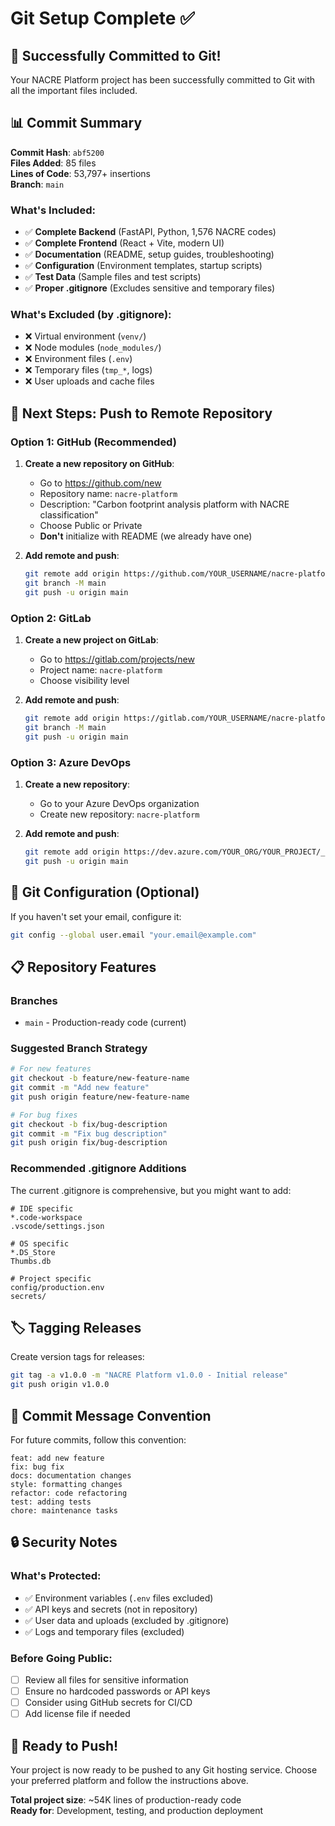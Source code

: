 # Git Setup Complete ✅

## 🎉 Successfully Committed to Git!

Your NACRE Platform project has been successfully committed to Git with all the important files included.

## 📊 Commit Summary

**Commit Hash**: `abf5200`  
**Files Added**: 85 files  
**Lines of Code**: 53,797+ insertions  
**Branch**: `main`

### What's Included:
- ✅ **Complete Backend** (FastAPI, Python, 1,576 NACRE codes)
- ✅ **Complete Frontend** (React + Vite, modern UI)
- ✅ **Documentation** (README, setup guides, troubleshooting)
- ✅ **Configuration** (Environment templates, startup scripts)
- ✅ **Test Data** (Sample files and test scripts)
- ✅ **Proper .gitignore** (Excludes sensitive and temporary files)

### What's Excluded (by .gitignore):
- ❌ Virtual environment (`venv/`)
- ❌ Node modules (`node_modules/`)
- ❌ Environment files (`.env`)
- ❌ Temporary files (`tmp_*`, logs)
- ❌ User uploads and cache files

## 🚀 Next Steps: Push to Remote Repository

### Option 1: GitHub (Recommended)

1. **Create a new repository on GitHub**:
   - Go to https://github.com/new
   - Repository name: `nacre-platform`
   - Description: "Carbon footprint analysis platform with NACRE classification"
   - Choose Public or Private
   - **Don't** initialize with README (we already have one)

2. **Add remote and push**:
   ```bash
   git remote add origin https://github.com/YOUR_USERNAME/nacre-platform.git
   git branch -M main
   git push -u origin main
   ```

### Option 2: GitLab

1. **Create a new project on GitLab**:
   - Go to https://gitlab.com/projects/new
   - Project name: `nacre-platform`
   - Choose visibility level

2. **Add remote and push**:
   ```bash
   git remote add origin https://gitlab.com/YOUR_USERNAME/nacre-platform.git
   git branch -M main
   git push -u origin main
   ```

### Option 3: Azure DevOps

1. **Create a new repository**:
   - Go to your Azure DevOps organization
   - Create new repository: `nacre-platform`

2. **Add remote and push**:
   ```bash
   git remote add origin https://dev.azure.com/YOUR_ORG/YOUR_PROJECT/_git/nacre-platform
   git push -u origin main
   ```

## 🔧 Git Configuration (Optional)

If you haven't set your email, configure it:
```bash
git config --global user.email "your.email@example.com"
```

## 📋 Repository Features

### Branches
- `main` - Production-ready code (current)

### Suggested Branch Strategy
```bash
# For new features
git checkout -b feature/new-feature-name
git commit -m "Add new feature"
git push origin feature/new-feature-name

# For bug fixes  
git checkout -b fix/bug-description
git commit -m "Fix bug description"
git push origin fix/bug-description
```

### Recommended .gitignore Additions
The current .gitignore is comprehensive, but you might want to add:
```
# IDE specific
*.code-workspace
.vscode/settings.json

# OS specific
*.DS_Store
Thumbs.db

# Project specific
config/production.env
secrets/
```

## 🏷️ Tagging Releases

Create version tags for releases:
```bash
git tag -a v1.0.0 -m "NACRE Platform v1.0.0 - Initial release"
git push origin v1.0.0
```

## 📝 Commit Message Convention

For future commits, follow this convention:
```
feat: add new feature
fix: bug fix
docs: documentation changes
style: formatting changes
refactor: code refactoring
test: adding tests
chore: maintenance tasks
```

## 🔒 Security Notes

### What's Protected:
- ✅ Environment variables (`.env` files excluded)
- ✅ API keys and secrets (not in repository)
- ✅ User data and uploads (excluded by .gitignore)
- ✅ Logs and temporary files (excluded)

### Before Going Public:
- [ ] Review all files for sensitive information
- [ ] Ensure no hardcoded passwords or API keys
- [ ] Consider using GitHub secrets for CI/CD
- [ ] Add license file if needed

## 🎯 Ready to Push!

Your project is now ready to be pushed to any Git hosting service. Choose your preferred platform and follow the instructions above.

**Total project size**: ~54K lines of production-ready code  
**Ready for**: Development, testing, and production deployment
